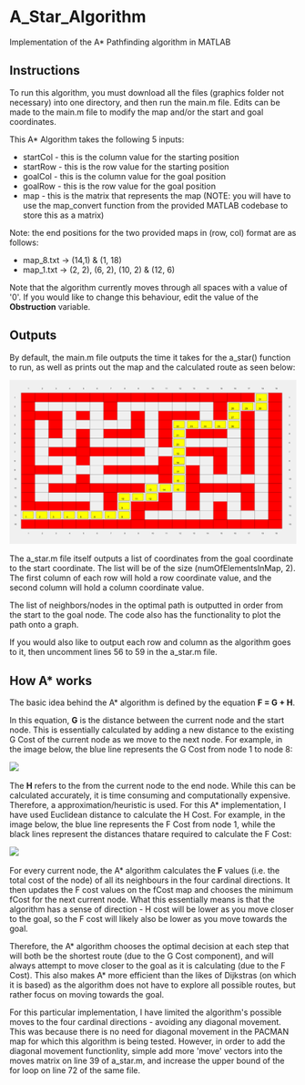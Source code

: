 # A_Star_Algorithm
Implementation of the A* Pathfinding algorithm in MATLAB

## Instructions

To run this algorithm, you must download all the files (graphics folder not necessary) into one directory, and then run the main.m file. Edits can be made to the main.m file to modify the map and/or the start and goal coordinates. 

This A* Algorithm takes the following 5 inputs:
- startCol - this is the column value for the starting position
- startRow - this is the row value for the starting position
- goalCol - this is the column value for the goal position
- goalRow - this is the row value for the goal position
- map - this is the matrix that represents the map (NOTE: you will have to use the map_convert function from the provided MATLAB codebase to store this as a matrix)

Note: the end positions for the two provided maps in (row, col) format are as follows:
- map_8.txt -> (14,1) & (1, 18)
- map_1.txt -> (2, 2), (6, 2), (10, 2) & (12, 6)

Note that the algorithm currently moves through all spaces with a value of '0'. If you would like to change this behaviour, edit the value of the **Obstruction** variable.

## Outputs

By default, the main.m file outputs the time it takes for the a_star() function to run, as well as prints out the map and the calculated route as seen below:

![](graphics/map8Sol.png)

The a_star.m file itself outputs a list of coordinates from the goal coordinate to the start coordinate. The list will be of the size (numOfElementsInMap, 2). The first column of each row will hold a row coordinate value, and the second column will hold a column coordinate value.

The list of neighbors/nodes in the optimal path is outputted in order from the start to the goal node. The code also has the functionality to plot the path onto a graph.

If you would also like to output each row and column as the algorithm goes to it, then uncomment lines 56 to 59 in the a_star.m file.

## How A* works

The basic idea behind the A* algorithm is defined by the equation **F = G + H**. 

In this equation, **G** is the distance between the current node and the start node. This is essentially calculated by adding a new distance to the existing G Cost of the current node as we move to the next node. For example, in the image below, the blue line represents the G Cost from node 1 to node 8:

![](graphics/GCost.png)

The **H** refers to the from the current node to the end node. While this can be calculated accurately, it is time consuming and computationally expensive. Therefore, a approximation/heuristic is used. For this A* implementation, I have used Euclidean distance to calculate the H Cost. For example, in the image below, the blue line represents the F Cost from node 1, while the black lines represent the distances thatare required to calculate the F Cost:

![](graphics/FCost.png)

For every current node, the A* algorithm calculates the **F** values (i.e. the total cost of the node) of all its neighbours in the four cardinal directions. It then updates the F cost values on the fCost map and chooses the minimum fCost for the next current node. What this essentially means is that the algorithm has a sense of direction - H cost will be lower as you move closer to the goal, so the F cost will likely also be lower as you move towards the goal.

Therefore, the A* algorithm chooses the optimal decision at each step that will both be the shortest route (due to the G Cost component), and will always attempt to move closer to the goal as it is calculating (due to the F Cost). This also makes A* more efficient than the likes of Dijkstras (on which it is based) as the algorithm does not have to explore all possible routes, but rather focus on moving towards the goal.

For this particular implementation, I have limited the algorithm's possible moves to the four cardinal directions - avoiding any diagonal movement. This was because there is no need for diagonal movement in the PACMAN map for which this algorithm is being tested. However, in order to add the diagonal movement functionlity, simple add more 'move' vectors into the moves matrix on line 39 of a_star.m, and increase the upper bound of the for loop on line 72 of the same file.
